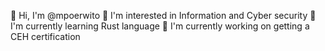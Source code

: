 👋 Hi, I'm @mpoerwito
👀 I'm interested in Information and Cyber security 
🌱 I'm currently learning Rust language
🔭 I'm currently working on getting a CEH certification

<!---
mpoerwito/mpoerwito is a ✨ special ✨ repository because its `README.md` (this file) appears on your GitHub profile.
You can click the Preview link to take a look at your changes.
--->
